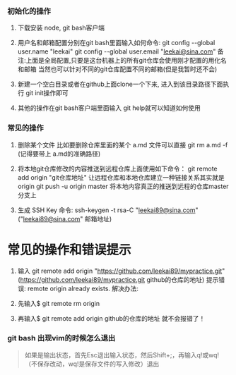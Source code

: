 ### 初始化的操作
1. 下载安装 node, git bash客户端

2. 用户名和邮箱配置分别在git bash里面输入如何命令:
   git config --global user.name "leekai"
   git config --global user.email "leekai@sina.com"
备注:上面是全局配置,只要是这台机器上的所有git仓库会使用刚才配置的用化名和邮箱 
当然也可以针对不同的git仓库配置不同的邮箱(但是我暂时还不会)

3.  新建一个空白目录或者在github上面clone一个下来, 进入到该目录路径下面执行 git init操作即可

4. 其他的操作在git bash客户端里面输入 git help就可以知道如何使用

### 常见的操作
1. 删除某个文件 比如要删除仓库里面的某个 a.md 文件可以直接 git rm a.md -f (记得要带上 a.md的准确路径)

2. 将本地git仓库修改的内容推送到远程仓库上面使用如下命令：
   git remote add origin "git仓库地址" 让远程仓库和本地仓库建立一种链接关系其实就是 origin
   git push -u origin master  将本地内容真正的推送到远程的仓库master分支上

3. 生成 SSH Key 命令: ssh-keygen -t rsa-C "leekai89@sina.com" ("leekai89@sina.com" 邮箱地址)

# 常见的操作和错误提示
1. 输入 git remote add origin "https://github.com/leekai89/mypractice.git" (https://github.com/leekai89/mypractice.git github的仓库的地址)
提示错误:  remote origin already exists.
解决办法:
1. 先输入$ git remote rm origin

2. 再输入$ git remote add origin github的仓库的地址 就不会报错了！

### git bash 出现vim的时候怎么退出
> 如果是输出状态，首先Esc退出输入状态，然后Shift+;，再输入q!或wq!（不保存改动，wq!是保存文件的写入修改）退出 

